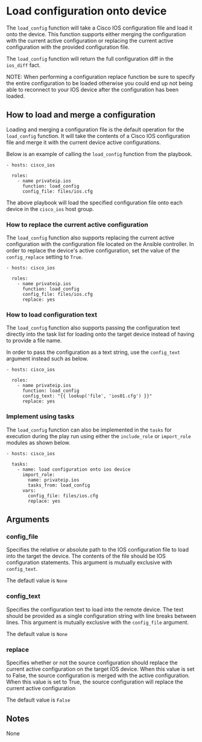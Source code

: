 # Load configuration onto device
The `load_config` function will take a Cisco IOS configuration file and load it
onto the device.  This function supports either merging the configuration with
the current active configuration or replacing the current active configuration
with the provided configuration file.  

The `load_config` function will return the full configuration diff in the
`ios_diff` fact.

NOTE: When performing a configuration replace function be sure to specify the
entire configuration to be loaded otherwise you could end up not being able to
reconnect to your IOS device after the configuration has been loaded.

## How to load and merge a configuration
Loading and merging a configuration file is the default operation for the
`load_config` function.  It will take the contents of a Cisco IOS configuration
file and merge it with the current device active configurations.

Below is an example of calling the `load_config` function from the playbook.

```
- hosts: cisco_ios

  roles:
    - name privateip.ios
      function: load_config
      config_file: files/ios.cfg
```

The above playbook will load the specified configuration file onto each device
in the `cisco_ios` host group.

### How to replace the current active configuration
The `load_config` function also supports replacing the current active
configuration with the configuration file located on the Ansible controller.
In order to replace the device's active configuration, set the value of the
`config_replace` setting to `True`.

```
- hosts: cisco_ios

  roles:
    - name privateip.ios
      function: load_config
      config_file: files/ios.cfg
      replace: yes
```

### How to load configuration text
The `load_config` function also supports passing the configuration text
directly into the task list for loading onto the target device instead of
having to provide a file name. 

In order to pass the configuration as a text string, use the `config_text`
argument instead such as below.

```
- hosts: cisco_ios

  roles:
    - name privateip.ios
      function: load_config
      config_text: "{{ lookup('file', 'ios01.cfg') }}"
      replace: yes
```



### Implement using tasks
The `load_config` function can also be implemented in the `tasks` for execution
during the play run using either the `include_role` or `import_role` modules as
shown below.

```
- hosts: cisco_ios

  tasks:
    - name: load configuration onto ios device
      import_role:
        name: privateip.ios
        tasks_from: load_config
      vars:
        config_file: files/ios.cfg
        replace: yes
```

## Arguments

### config_file

Specifies the relative or absolute path to the IOS configuration file to load
into the target the device.  The contents of the file should be IOS
configuration statements.  This argument is mutually exclusive with
`config_text`.

The defautl value is `None`

### config_text

Specifies the configuration text to load into the remote device.  The text
should be provided as a single configuration string with line breaks between
lines.  This argument is mutually exclusive with the `config_file` argument.

The default value is `None`

### replace

Specifies whether or not the source configuration should replace the current
active configuration on the target IOS device.  When this value is set to
False, the source configuration is merged with the active configuration.  When
this value is set to True, the source configuration will replace the current
active configuration

The default value is `False`

## Notes
None
